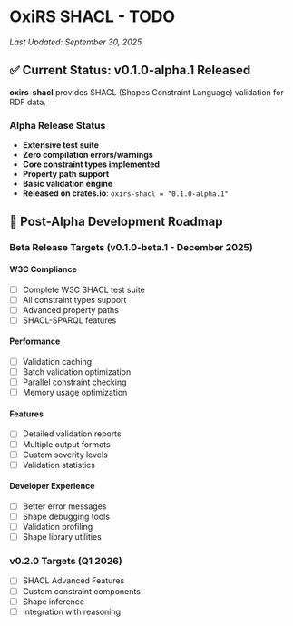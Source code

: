 # OxiRS SHACL - TODO

*Last Updated: September 30, 2025*

## ✅ Current Status: v0.1.0-alpha.1 Released

**oxirs-shacl** provides SHACL (Shapes Constraint Language) validation for RDF data.

### Alpha Release Status
- **Extensive test suite**
- **Zero compilation errors/warnings**
- **Core constraint types implemented**
- **Property path support**
- **Basic validation engine**
- **Released on crates.io**: `oxirs-shacl = "0.1.0-alpha.1"`

## 🎯 Post-Alpha Development Roadmap

### Beta Release Targets (v0.1.0-beta.1 - December 2025)

#### W3C Compliance
- [ ] Complete W3C SHACL test suite
- [ ] All constraint types support
- [ ] Advanced property paths
- [ ] SHACL-SPARQL features

#### Performance
- [ ] Validation caching
- [ ] Batch validation optimization
- [ ] Parallel constraint checking
- [ ] Memory usage optimization

#### Features
- [ ] Detailed validation reports
- [ ] Multiple output formats
- [ ] Custom severity levels
- [ ] Validation statistics

#### Developer Experience
- [ ] Better error messages
- [ ] Shape debugging tools
- [ ] Validation profiling
- [ ] Shape library utilities

### v0.2.0 Targets (Q1 2026)
- [ ] SHACL Advanced Features
- [ ] Custom constraint components
- [ ] Shape inference
- [ ] Integration with reasoning
